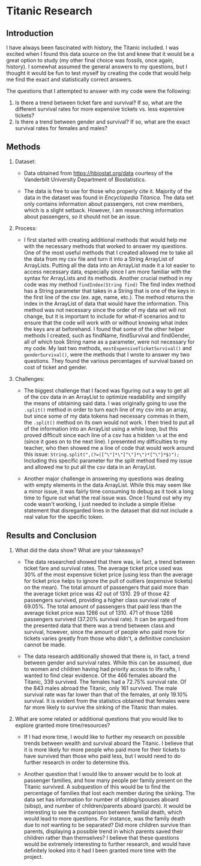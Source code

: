 # Titanic Research


## Introduction
I have always been fascinated with history, the Titanic included. I was excited when I found this data source on the list and knew that it would be a great option to study (my other final choice was fossils, once again, history). I somewhat assumed the general answers to my questions, but I thought it would be fun to test myself by creating the code that would help me find the exact and statistically correct answers.

The questions that I attempted to answer with my code were the following:
  1. Is there a trend between ticket fare and survival? If so, what are the different survival rates for more expensive tickets vs. less expensive tickets?
  2. Is there a trend between gender and survival? If so, what are the exact survival rates for females and males?


## Methods

1. Dataset:

    * Data obtained from https://hbiostat.org/data courtesy of the Vanderbilt University Department of Biostatistics.

    * The data is free to use for those who properly cite it. Majority of the data in the dataset was found in _Encyclopedia Titanica._ The data set only contains information about passengers, not crew members, which is a slight setback. However, I am researching information about passengers, so it should not be an issue.


2. Process:

    * I first started with creating additional methods that would help me with the necessary methods that worked to answer my questions. One of the most useful methods that I created allowed me to take all the data from my csv file and turn it into a String ArrayList of ArrayLists. Putting all the data into an ArrayList made it a lot easier to access necessary data, especially since I am more familiar with the syntax for ArrayLists and its methods. Another crucial method in my code was my method ```findIndex(String find)```
    The find index method has a String parameter that takes in a String that is one of the keys in the first line of the csv (ex. age, name, etc.). The method returns the index in the ArrayList of data that would have the information. This method was not necessary since the order of my data set will not change, but it is important to include for what-if scenarios and to ensure that the code will work with or without knowing what index the keys are at beforehand. I found that some of the other helper methods I created, such as findName, findSurvival and findGender, all of which took String name as a parameter, were not necessary for my code. My last two methods, ```mostExpensiveTicketSurvival()``` and ```genderSurvival()```, were the methods that I wrote to answer my two questions. They found the various percentages of survival based on cost of ticket and gender.


3. Challenges:

    * The biggest challenge that I faced was figuring out a way to get all of the csv data in an ArrayList to optimize readability and simplify the means of obtaining said data. I was originally going to use the ```.split()``` method in order to turn each line of my csv into an array, but since some of my data tokens had necessary commas in them, the ```.split()``` method on its own would not work. I then tried to put all of the information into an ArrayList using a while loop, but this proved difficult since each line of a csv has a hidden ```\n``` at the end (since it goes on to the next line). I presented my difficulties to my teacher, who then showed me a line of code that would work around this issue: ```String.split(",(?=([^\"]*\"[^\"]*\")*[^\"]*$)");``` Including this specific parameter for the split method fixed my issue and allowed me to put all the csv data in an ArrayList.

    * Another major challenge in answering my questions was dealing with empty elements in the data ArrayList. While this may seem like a minor issue, it was fairly time consuming to debug as it took a long time to figure out what the real issue was. Once I found out why my code wasn't working, I just needed to include a simple if/else statement that disregarded lines in the dataset that did not include a real value for the specific token.

## Results and Conclusion

1. What did the data show? What are your takeaways?

    * The data researched showed that there was, in fact, a trend between ticket fare and survival rates. The average ticket price used was 30% of the most expensive ticket price (using less than the average for ticket price helps to ignore the pull of outliers (expensive tickets) on the mean). The total amount of passengers that paid more than the average ticket price was 42 out of 1310. 29 of those 42 passengers survived, providing a higher class survival rate of 69.05%. The total amount of passengers that paid less than the average ticket price was 1266 out of 1310. 471 of those 1266 passengers survived (37.20% survival rate). It can be argued from the presented data that there was a trend between class and survival, however, since the amount of people who paid more for tickets varies greatly from those who didn't, a definitive conclusion cannot be made.

    * The data research additionally showed that there is, in fact, a trend between gender and survival rates. While this can be assumed, due to women and children having had priority access to life rafts, I wanted to find clear evidence. Of the 466 females aboard the Titanic, 339 survived. The females had a 72.75% survival rate. Of the 843 males abroad the Titanic, only 161 survived. The male survival rate was far lower than that of the females, at only 19.10% survival. It is evident from the statistics obtained that females were far more likely to survive the sinking of the Titanic than males.


2. What are some related or additional questions that you would like to explore granted more time/resources?

    * If I had more time, I would like to further my research on possible trends between wealth and survival aboard the Titanic. I believe that it is more likely for more people who paid more for their tickets to have survived than those who paid less, but I would need to do further research in order to determine this.

    * Another question that I would like to answer would be to look at passenger families, and how many people per family present on the Titanic survived. A subquestion of this would be to find the percentage of families that lost each member during the sinking. The data set has information for number of sibling/spouses aboard (sibsp), and number of children/parents aboard (parch). It would be interesting to see the comparison between familial death, which would lead to more questions. For instance, was the family death due to not wanting to be separated? Did more children survive than parents, displaying a possible trend in which parents saved their children rather than themselves? I believe that these questions would be extremely interesting to further research, and would have definitely looked into it had I been granted more time with the project.
